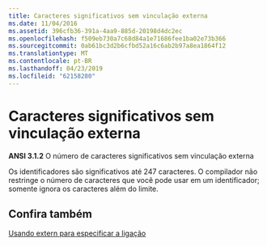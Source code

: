 ```yaml
---
title: Caracteres significativos sem vinculação externa
ms.date: 11/04/2016
ms.assetid: 396cfb36-391a-4aa9-885d-20198d4dc2ec
ms.openlocfilehash: f509eb730a7c68d84a1e71686fee1ba02e73b366
ms.sourcegitcommit: 0ab61bc3d2b6cfbd52a16c6ab2b97a8ea1864f12
ms.translationtype: MT
ms.contentlocale: pt-BR
ms.lasthandoff: 04/23/2019
ms.locfileid: "62158280"
---
```

# <a name="significant-characters-without-external-linkage"></a>Caracteres significativos sem vinculação externa

**ANSI 3.1.2** O número de caracteres significativos sem vinculação externa

Os identificadores são significativos até 247 caracteres. O compilador não restringe o número de caracteres que você pode usar em um identificador; somente ignora os caracteres além do limite.

## <a name="see-also"></a>Confira também

[Usando extern para especificar a ligação](../cpp/using-extern-to-specify-linkage.md)
